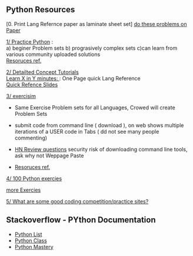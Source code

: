 
Python Resources
----------------
[0. Print Lang Refernce paper as laminate sheet set]
[ do these problems on Paper]()

[1/ Practice Python](http://www.practicepython.org/exercises/) :  
a) beginer Problem sets b) prograsively complex sets c)can learn from various community uploaded solutions  
   [Resoruces ref.](http://www.practicepython.org/resources-for-learners/)
  
[2/ Detailted Concept Tutorials](https://www.programiz.com/python-programming/class)  
[ Learn X in Y minutes: ](https://learnxinyminutes.com/docs/python3/): One Page quick Lang Reference  
[ Quick Refence Slides](http://pycubator.com/index.html)  

[3/ exercisim](http://exercism.io/tracks/python/exercises/leap)
- Same Exercise Problem sets for all Languages, Crowed will create Problem Sets
- submit code from command line ( download ), on web shows multiple iterations of a USER code in Tabs ( dd not see many people commenting)
 
 - [HN Review questions](https://news.ycombinator.com/item?id=9307570) security risk of downloading command line tools, ask why not Weppage Paste
 -  [Resoruces ref.](http://exercism.io/languages/python/learning)
  
[4/ 100 Python exercies](https://github.com/zhiwehu/Python-programming-exercises/blob/master/100%2B%20Python%20challenging%20programming%20exercises.txt)

[more Exercies](https://github.com/manahl/PythonTrainingExercises)

[5/ What are some good coding competition/practice sites?](https://www.quora.com/What-are-some-good-coding-competition-practice-sites)  


Stackoverflow - PYthon Documentation
-------------------------------------
- [Python List](http://stackoverflow.com/documentation/python/209/list/2035/list-methods-and-supported-operators#t=20170203091604081581)  
- [Python Class](http://stackoverflow.com/documentation/python/419/classes/10522/introduction-to-classes#t=201702030901065640241)
- [Python Mastery](http://stackoverflow.com/questions/2573135/python-progression-path-from-apprentice-to-guru)
